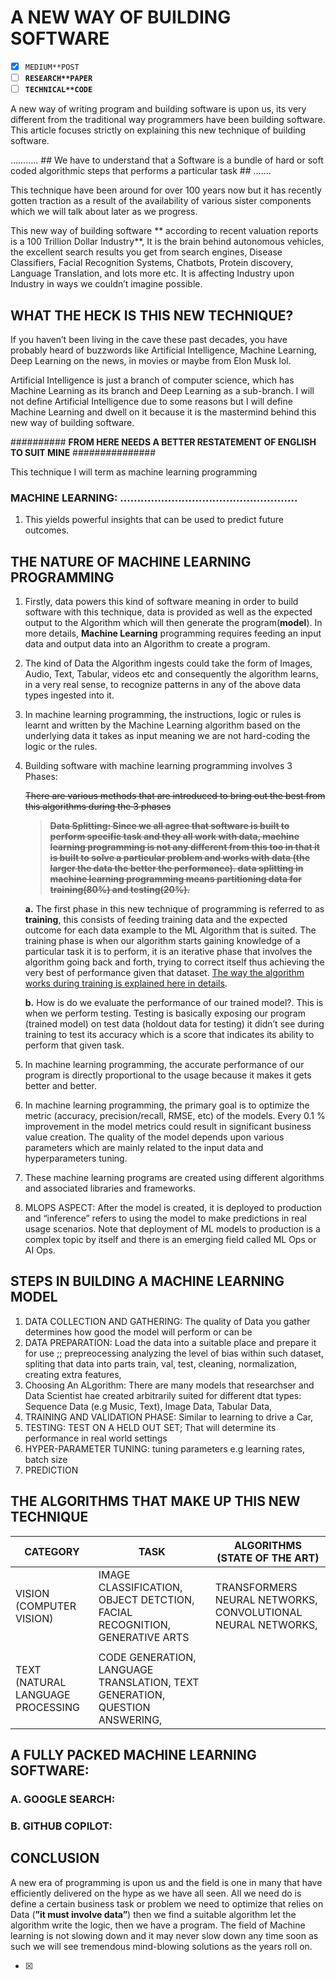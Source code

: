 # A NEW WAY OF BUILDING SOFTWARE

- [x]  `MEDIUM**POST`
- [ ]  **`RESEARCH**PAPER`**
- [ ]  **`TECHNICAL**CODE`**

A new way of writing program and building software is upon us, its very different from the traditional way programmers have been building software. This article focuses strictly on explaining this new technique of building software.

……….. ## We have to understand that a Software is a bundle of hard or soft coded algorithmic steps that performs a particular task ## ..…..

This technique have been around for over 100 years now but it has recently gotten traction as a result of the availability of various sister components which we will talk about later as we progress.

This new way of building software ** according to recent valuation reports is a 100 Trillion Dollar Industry**, It is the brain behind autonomous vehicles, the excellent search results you get from search engines,  Disease Classifiers, Facial Recognition Systems, Chatbots,  Protein discovery, Language Translation, and lots more etc. It is affecting Industry upon Industry in ways we couldn’t imagine possible.

## WHAT THE HECK IS THIS NEW TECHNIQUE?

If you haven’t been living in the cave these past decades, you have probably heard of  buzzwords like Artificial Intelligence, Machine Learning, Deep Learning on the news, in movies or maybe from Elon Musk lol.

Artificial Intelligence is just a branch of computer science, which has Machine Learning as its branch and Deep Learning as a sub-branch. I will not define Artificial Intelligence due to some reasons but I will define Machine Learning and dwell on it because it is the mastermind behind this new way of building software.

##########         **FROM HERE NEEDS A BETTER RESTATEMENT OF ENGLISH TO SUIT MINE**                                      ###############

This technique I will term as machine learning programming

### **MACHINE LEARNING: …………………………………………….**

1. This yields powerful insights that can be used to predict future outcomes.

## THE NATURE OF MACHINE LEARNING PROGRAMMING

1. Firstly, data powers this kind of software meaning in order to build software with this technique, data is provided as well as the expected output to the Algorithm which will then generate the program(**model**). In more details, **Machine Learning** programming requires feeding an input data and output data into an Algorithm to create a program. 
2.  The kind of Data the Algorithm ingests could take the form of Images, Audio, Text, Tabular, videos etc and consequently the algorithm learns, in a very real sense, to recognize patterns in any of the above data types ingested into it.
3. In machine learning programming, the instructions, logic or rules is learnt and written by the Machine Learning algorithm based on the underlying data it takes as input meaning we are not hard-coding the logic or the rules. 
4. Building software with machine learning programming involves 3 Phases:
    
    ~~There are various methods that are introduced to bring out the best from this algorithms during the 3 phases~~
    
    > **~~Data Splitting: Since we all agree that software is built to perform specific task and they all work with data, machine learning programming is not any different from this too in that it is built to solve a particular problem and works with data (the larger the data the better the performance). data splitting in machine learning programming means partitioning data for training(80%) and testing(20%).~~**
    > 
    
    **a.** The first phase in this new technique of programming is referred to as **training**, this consists of feeding training data and the expected outcome for each data example to the ML Algorithm that is suited. The training phase is when our algorithm starts gaining knowledge of a particular task it is to perform, it is an iterative phase that involves the algorithm going back and forth, trying to correct itself thus achieving the very best of performance given that dataset. [The way the algorithm works during training is explained here in details](https://medium.com/@aidyosu553/how). 
    
    **b.** How is do we evaluate the performance of our trained model?. This is when we perform testing. Testing is basically exposing our program (trained model) on test data (holdout data for testing) it didn’t see during training to test its accuracy which is a score that indicates its ability to perform that given task.
    
5. In machine learning programming, the accurate performance of our program is directly proportional to the usage because it makes it gets better and better.
6. In machine learning programming, the primary goal is to optimize the metric (accuracy, precision/recall, RMSE, etc) of the models. Every 0.1 % improvement in the model metrics could result in significant business value creation. The quality of the model depends upon various parameters which are mainly related to the input data and hyperparameters tuning.
7. These machine learning programs are created using different algorithms and associated libraries and frameworks. 
8. MLOPS ASPECT: After the model is created, it is deployed to production and “inference” refers to using the model to make predictions in real usage scenarios. Note that deployment of ML models to production is a complex topic by itself and there is an emerging field called ML Ops or AI Ops.

## STEPS IN BUILDING A MACHINE LEARNING MODEL

1. DATA COLLECTION AND GATHERING: The quality of Data you gather determines how good the model will perform or can be
2. DATA PREPARATION: Load the data into a suitable place and prepare it for use ;; prepreocessing analyzing the level of bias within such dataset, spliting that data into parts train, val, test, cleaning, normalization, creating extra features,
3. Choosing An ALgorithm: There are many models that researchser and Data Scientist hae created arbitrarily suited for different dtat types: Sequence Data (e.g Music, Text), Image Data, Tabular Data, 
4. TRAINING AND VALIDATION PHASE: Similar to learning to drive a Car, 
5. TESTING: TEST ON A HELD OUT SET; That will determine its performance in real world settings
6. HYPER-PARAMETER TUNING: tuning parameters e.g learning rates, batch size
7. PREDICTION

## THE ALGORITHMS THAT MAKE UP THIS NEW TECHNIQUE

| CATEGORY | TASK | ALGORITHMS (STATE OF THE ART) |
| --- | --- | --- |
| VISION (COMPUTER VISION) | IMAGE CLASSIFICATION, OBJECT DETCTION, FACIAL RECOGNITION, GENERATIVE ARTS | TRANSFORMERS NEURAL NETWORKS, CONVOLUTIONAL NEURAL NETWORKS, |
|  |  |  |
| TEXT (NATURAL LANGUAGE PROCESSING | CODE GENERATION, LANGUAGE TRANSLATION, TEXT GENERATION, QUESTION ANSWERING,  |  |

## A FULLY PACKED MACHINE LEARNING SOFTWARE:

### A. GOOGLE SEARCH:

### B. GITHUB COPILOT:

## CONCLUSION

A new era of programming is upon us and the field is one in many that have efficiently delivered on the hype as we have all seen. All we need do is define a certain business task or problem we need to optimize that relies on Data (**”it must involve data”**) then we find a suitable algorithm let the algorithm write the logic, then we have a program. The field of Machine learning is not slowing down and it may never slow down any time soon as such we will see tremendous mind-blowing solutions as the years roll on.

- [x]